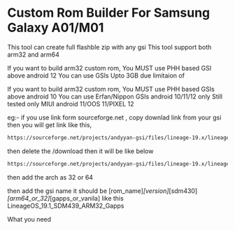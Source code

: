 <h1><b>Custom Rom Builder For Samsung Galaxy A01/M01</b></h1>

This tool can create full flashble zip with any gsi
This tool support both arm32 and arm64

If you want to build arm32 custom rom,
You MUST use PHH based GSI above android 12
You can use GSIs Upto 3GB due limitaion of 

If you want to build arm32 custom rom,
You MUST use PHH based GSIs above android 10
You can use Erfan/Nippon GSIs android 10/11/12 only
Still tested only MIUI android 11/OOS 11/PIXEL 12

eg:-
if you use link form sourceforge.net ,
copy downlad link from your gsi then you will get link like this,
 ```sh
https://sourceforge.net/projects/andyyan-gsi/files/lineage-19.x/lineage-19.1-20230715-UNOFFICIAL-a64_bgN.img.xz/download
 ```
then delete the /download then it will be like below
 ```sh
https://sourceforge.net/projects/andyyan-gsi/files/lineage-19.x/lineage-19.1-20230715-UNOFFICIAL-a64_bgN.img.xz
 ```
then add the arch as 32 or 64

then add the gsi name it should be [rom_name]_[version]_[sdm430]_[arm64_or_32]_[gapps_or_vanila]
like this LineageOS_19.1_SDM439_ARM32_Gapps


What you need

